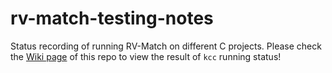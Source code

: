 # rv-match-testing-notes
Status recording of running RV-Match on different C projects. Please check the [Wiki page](https://github.com/WenhaoSu/rv-match-testing-notes/wiki) of this repo to view the result of `kcc` running status!
